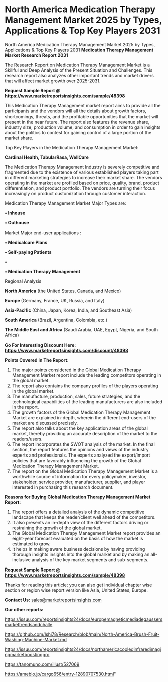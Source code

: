 # North America Medication Therapy Management Market 2025 by Types, Applications & Top Key Players 2031
 North America Medication Therapy Management Market 2025 by Types, Applications & Top Key Players 2031
<strong>Medication Therapy Management Market Research Report 2031</strong>

The Research Report on Medication Therapy Management Market is a Skillful and Deep Analysis of the Present Situation and Challenges. This research report also analyzes other important trends and market drivers that will affect market growth over 2025-2031.

<strong>Request Sample Report @ <a href=https://www.marketreportsinsights.com/sample/48398>https://www.marketreportsinsights.com/sample/48398</a></strong>

This Medication Therapy Management market report aims to provide all the participants and the vendors will all the details about growth factors, shortcomings, threats, and the profitable opportunities that the market will present in the near future. The report also features the revenue share, industry size, production volume, and consumption in order to gain insights about the politics to contest for gaining control of a large portion of the market share.

Top Key Players in the Medication Therapy Management Market:

<strong>Cardinal Health, TabularRasa, WellCare</strong>

The Medication Therapy Management Industry is severely competitive and fragmented due to the existence of various established players taking part in different marketing strategies to increase their market share. The vendors operating in the market are profiled based on price, quality, brand, product differentiation, and product portfolio. The vendors are turning their focus increasingly on product customization through customer interaction.

Medication Therapy Management Market Major Types are:

<strong>•  Inhouse

•  Outhouse</strong>

Market Major end-user applications :

<strong>•  Medicalcare Plans

•  Self-paying Patients

•  

•  Medication Therapy Management</strong>

Regional Analysis

</u><strong><b>North America</b></strong> (the United States, Canada, and Mexico)

<strong><b>Europe </b></strong>(Germany, France, UK, Russia, and Italy)

<strong><b>Asia-Pacific</b></strong> (China, Japan, Korea, India, and Southeast Asia)

<strong><b>South America</b></strong> (Brazil, Argentina, Colombia, etc.)

<strong><b>The Middle East and Africa</b></strong> (Saudi Arabia, UAE, Egypt, Nigeria, and South Africa)

<strong>Go For Interesting Discount Here: <a href=https://www.marketreportsinsights.com/discount/48398>https://www.marketreportsinsights.com/discount/48398</a></strong>

<strong>Points Covered in The Report:</strong>
<ol>
  <li>The major points considered in the Global Medication Therapy Management Market report include the leading competitors operating in the global market.</li>
  <li>The report also contains the company profiles of the players operating in the global market.</li>
  <li>The manufacture, production, sales, future strategies, and the technological capabilities of the leading manufacturers are also included in the report.</li>
  <li>The growth factors of the Global Medication Therapy Management Market are explained in-depth, wherein the different end-users of the market are discussed precisely.</li>
  <li>The report also talks about the key application areas of the global market, thereby providing an accurate description of the market to the readers/users.</li>
  <li>The report incorporates the SWOT analysis of the market. In the final section, the report features the opinions and views of the industry experts and professionals. The experts analyzed the export/import policies that are favorably influencing the growth of the Global Medication Therapy Management Market.</li>
  <li>The report on the Global Medication Therapy Management Market is a worthwhile source of information for every policymaker, investor, stakeholder, service provider, manufacturer, supplier, and player interested in purchasing this research document.</li>
</ol>
<strong>Reasons for Buying Global Medication Therapy Management Market Report:</strong>

<ol>
  <li>The report offers a detailed analysis of the dynamic competitive landscape that keeps the reader/client well ahead of the competitors.</li>
  <li>It also presents an in-depth view of the different factors driving or restraining the growth of the global market.</li>
  <li>The Global Medication Therapy Management Market report provides an eight-year forecast evaluated on the basis of how the market is estimated to grow.</li>
  <li>It helps in making aware business decisions by having providing thorough insights insights into the global market and by making an all-inclusive analysis of the key market segments and sub-segments.</li>
</ol>
<strong>Request Sample Report @ <a href=https://www.marketreportsinsights.com/sample/48398>https://www.marketreportsinsights.com/sample/48398</a></strong>


Thanks for reading this article; you can also get individual chapter wise section or region wise report version like Asia, United States, Europe.

<strong>Contact Us:</strong>
sales@marketreportsinsights.com

<strong>Our other reports:</strong>

<a href=https://issuu.com/reportsinsights24/docs/europemagneticmediadegaussersmarkettrendsandchalle>https://issuu.com/reportsinsights24/docs/europemagneticmediadegaussersmarkettrendsandchalle</a>

<a href=https://github.com/Ishi78/Research/blob/main/North-America-Brush-Fruit-Washing-Machine-Market.md>https://github.com/Ishi78/Research/blob/main/North-America-Brush-Fruit-Washing-Machine-Market.md</a>

<a href=https://issuu.com/reportsinsights24/docs/northamericacooledinfraredimagingmarketboostinggro>https://issuu.com/reportsinsights24/docs/northamericacooledinfraredimagingmarketboostinggro</a>

<a href=https://tanomuno.com/illust/527069>https://tanomuno.com/illust/527069</a>

<a href=https://ameblo.jp/cargo656/entry-12890707530.html>https://ameblo.jp/cargo656/entry-12890707530.html</a>"

